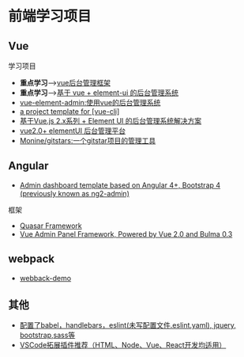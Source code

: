 # 前端学习项目


## Vue
学习项目
- **重点学习**-->[vue后台管理框架](https://github.com/herozhou/vue-framework-wz)
- **重点学习**-->[基于 vue + element-ui 的后台管理系统](https://github.com/bailicangdu/vue2-manage)
- [vue-element-admin:使用vue的后台管理系统](https://github.com/PanJiaChen/vue-element-admin)
- [a project template for [vue-cli]](https://github.com/taylorchen709/vue-admin)
- [基于Vue.js 2.x系列 + Element UI 的后台管理系统解决方案](https://github.com/lin-xin/vue-manage-system)
- [vue2.0+ elementUI 后台管理平台](https://github.com/suweiteng/vue2-management-platform)
- [Monine/gitstars:一个gitstar项目的管理工具](https://github.com/Monine/gitstars)

## Angular
- [Admin dashboard template based on Angular 4+, Bootstrap 4 (previously known as ng2-admin) ](https://github.com/akveo/ngx-admin)

框架
- [Quasar Framework](https://github.com/quasarframework/quasar)
- [Vue Admin Panel Framework, Powered by Vue 2.0 and Bulma 0.3](https://github.com/vue-bulma/vue-admin)

## webpack
- [webback-demo](https://github.com/ruanyf/webpack-demos)


## 其他
- [配置了babel，handlebars，eslint(未写配置文件.eslint.yaml), jquery, bootstrap,sass等](https://github.com/tstrilogy/webpack-handlebars-template)
- [VSCode拓展插件推荐（HTML、Node、Vue、React开发均适用）](https://github.com/varHarrie/Dawn-Blossoms/issues/10)

